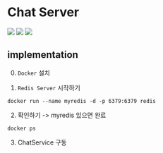 # Chat Server
<img src="https://img.shields.io/badge/JAVA-007396?style=for-the-badge&logo=java&logoColor=white">
<img src="https://img.shields.io/badge/Spring-6DB33F?style=for-the-badge&logo=Spring&logoColor=white">
<img src="https://img.shields.io/badge/Redis-F80000?style=for-the-badge&logo=Redis&logoColor=white">


## implementation
0. `Docker` 설치 

1. `Redis Server` 시작하기
```
docker run --name myredis -d -p 6379:6379 redis
```

2. 확인하기 -> myredis 있으면 완료
```
docker ps
```

3. ChatService 구동